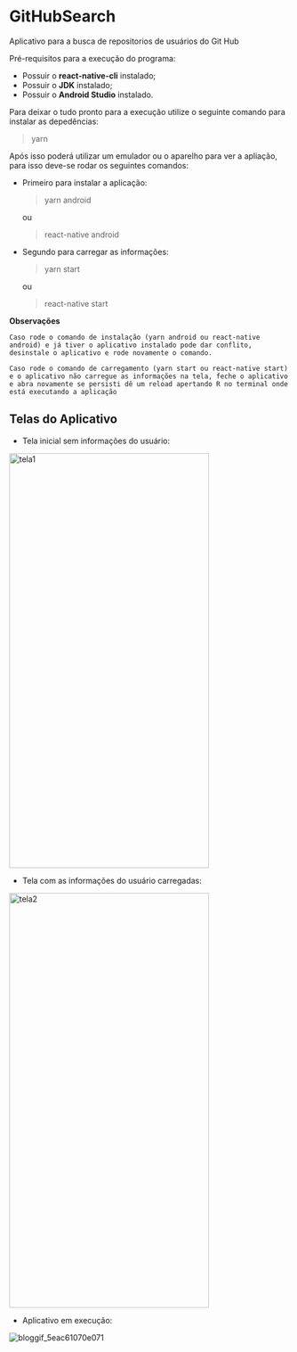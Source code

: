 # GitHubSearch

Aplicativo para a busca de repositorios de usuários do Git Hub

Pré-requisitos para a execução do programa:

- Possuir o **react-native-cli** instalado;
- Possuir o **JDK** instalado;
- Possuir o **Android Studio** instalado.

Para deixar o tudo pronto para a execução utilize o seguinte comando para instalar as depedências:

> yarn

Após isso poderá utilizar um emulador ou o aparelho para ver a apliação, para isso deve-se rodar os seguintes comandos:

- Primeiro para instalar a aplicação:

  > yarn android

  ou

  > react-native android

- Segundo para carregar as informações:

  > yarn start

  ou

  > react-native start

**Observações**

`Caso rode o comando de instalação (yarn android ou react-native android) e já tiver o aplicativo instalado pode dar conflito, desinstale o aplicativo e rode novamente o comando.`

`Caso rode o comando de carregamento (yarn start ou react-native start) e o aplicativo não carregue as informações na tela, feche o aplicativo e abra novamente se persisti dê um reload apertando R no terminal onde está executando a aplicação`

## Telas do Aplicativo

- Tela inicial sem informações do usuário:

<img src ="https://user-images.githubusercontent.com/20601076/80827472-67362100-8bba-11ea-8f04-d2231bb93bac.jpeg" alt = "tela1" width = "359" height = "744"/>

- Tela com as informações do usuário carregadas:

<img src ="https://user-images.githubusercontent.com/20601076/80827523-7f0da500-8bba-11ea-97f0-6f932cc83734.jpeg" alt = "tela2" width = "359" height = "744"/>

- Aplicativo em execução:

![bloggif_5eac61070e071](https://user-images.githubusercontent.com/20601076/80827950-ecb9d100-8bba-11ea-83b7-9d94a5b0b1d5.gif)
